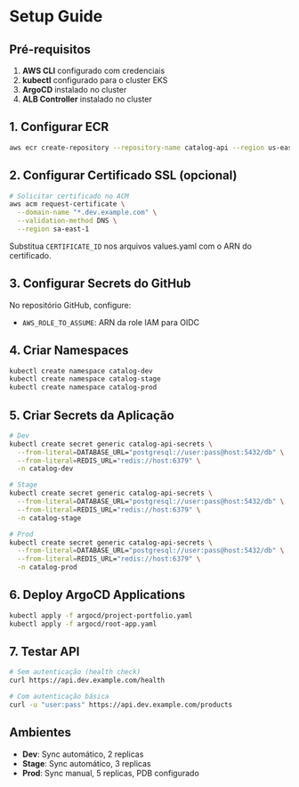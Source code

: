 # Setup Guide

## Pré-requisitos

1. **AWS CLI** configurado com credenciais
2. **kubectl** configurado para o cluster EKS
3. **ArgoCD** instalado no cluster
4. **ALB Controller** instalado no cluster

## 1. Configurar ECR

```bash
aws ecr create-repository --repository-name catalog-api --region us-east-1
```

## 2. Configurar Certificado SSL (opcional)

```bash
# Solicitar certificado no ACM
aws acm request-certificate \
  --domain-name "*.dev.example.com" \
  --validation-method DNS \
  --region sa-east-1
```

Substitua `CERTIFICATE_ID` nos arquivos values.yaml com o ARN do certificado.

## 3. Configurar Secrets do GitHub

No repositório GitHub, configure:
- `AWS_ROLE_TO_ASSUME`: ARN da role IAM para OIDC

## 4. Criar Namespaces

```bash
kubectl create namespace catalog-dev
kubectl create namespace catalog-stage  
kubectl create namespace catalog-prod
```

## 5. Criar Secrets da Aplicação

```bash
# Dev
kubectl create secret generic catalog-api-secrets \
  --from-literal=DATABASE_URL="postgresql://user:pass@host:5432/db" \
  --from-literal=REDIS_URL="redis://host:6379" \
  -n catalog-dev

# Stage  
kubectl create secret generic catalog-api-secrets \
  --from-literal=DATABASE_URL="postgresql://user:pass@host:5432/db" \
  --from-literal=REDIS_URL="redis://host:6379" \
  -n catalog-stage

# Prod
kubectl create secret generic catalog-api-secrets \
  --from-literal=DATABASE_URL="postgresql://user:pass@host:5432/db" \
  --from-literal=REDIS_URL="redis://host:6379" \
  -n catalog-prod
```

## 6. Deploy ArgoCD Applications

```bash
kubectl apply -f argocd/project-portfolio.yaml
kubectl apply -f argocd/root-app.yaml
```

## 7. Testar API

```bash
# Sem autenticação (health check)
curl https://api.dev.example.com/health

# Com autenticação básica
curl -u "user:pass" https://api.dev.example.com/products
```

## Ambientes

- **Dev**: Sync automático, 2 replicas
- **Stage**: Sync automático, 3 replicas  
- **Prod**: Sync manual, 5 replicas, PDB configurado